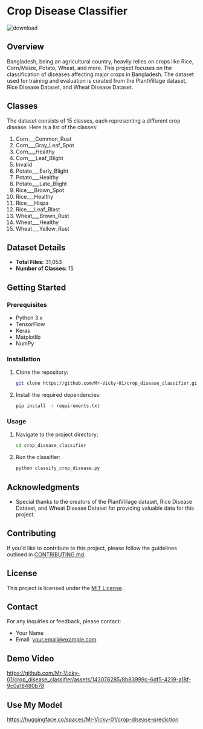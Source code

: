 # Crop Disease Classifier

![download](https://github.com/Mr-Vicky-01/crop_disease_classifier/assets/143078285/0f6ab119-ccb0-4ee6-a319-784db5948b1d)

## Overview

Bangladesh, being an agricultural country, heavily relies on crops like Rice, Corn/Maize, Potato, Wheat, and more. This project focuses on the classification of diseases affecting major crops in Bangladesh. The dataset used for training and evaluation is curated from the PlantVillage dataset, Rice Disease Dataset, and Wheat Disease Dataset.

## Classes

The dataset consists of 15 classes, each representing a different crop disease. Here is a list of the classes:

1. Corn___Common_Rust
2. Corn___Gray_Leaf_Spot
3. Corn___Healthy
4. Corn___Leaf_Blight
5. Invalid
6. Potato___Early_Blight
7. Potato___Healthy
8. Potato___Late_Blight
9. Rice___Brown_Spot
10. Rice___Healthy
11. Rice___Hispa
12. Rice___Leaf_Blast
13. Wheat___Brown_Rust
14. Wheat___Healthy
15. Wheat___Yellow_Rust

## Dataset Details

- **Total Files:** 31,053
- **Number of Classes:** 15

## Getting Started

### Prerequisites

- Python 3.x
- TensorFlow
- Keras
- Matplotlib
- NumPy

### Installation

1. Clone the repository:

    ```bash
    git clone https://github.com/Mr-Vicky-01/crop_disease_classifier.git
    ```

2. Install the required dependencies:

    ```bash
    pip install -r requirements.txt
    ```

### Usage

1. Navigate to the project directory:

    ```bash
    cd crop_disease_classifier
    ```

2. Run the classifier:

    ```bash
    python classify_crop_disease.py
    ```

## Acknowledgments

- Special thanks to the creators of the PlantVillage dataset, Rice Disease Dataset, and Wheat Disease Dataset for providing valuable data for this project.

## Contributing

If you'd like to contribute to this project, please follow the guidelines outlined in [CONTRIBUTING.md](CONTRIBUTING.md).

## License

This project is licensed under the [MIT License](LICENSE).

## Contact

For any inquiries or feedback, please contact:

- Your Name
- Email: your.email@example.com

## Demo Video

https://github.com/Mr-Vicky-01/crop_disease_classifier/assets/143078285/8b83999c-6df5-4219-a18f-9c0a18480b78

## Use My Model

https://huggingface.co/spaces/Mr-Vicky-01/crop-disease-prediction
